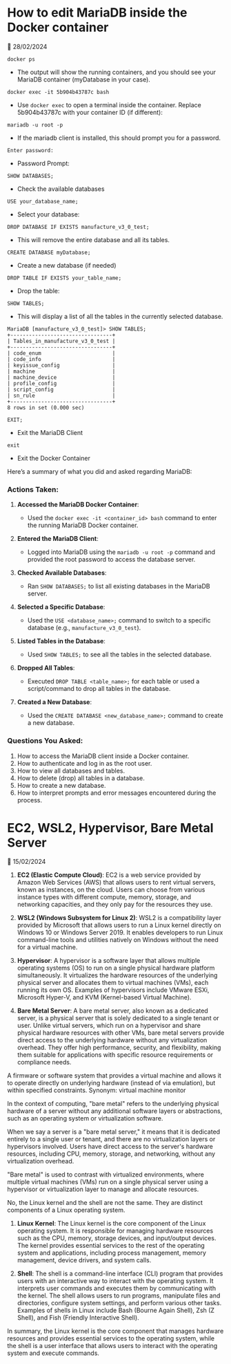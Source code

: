 # How to edit MariaDB inside the Docker container

📅 28/02/2024

`docker ps`
- The output will show the running containers, and you should see your MariaDB container (myDatabase in your case).

`docker exec -it 5b904b43787c bash`
- Use `docker exec` to open a terminal inside the container. Replace 5b904b43787c with your container ID (if different):

`mariadb -u root -p`
- If the mariadb client is installed, this should prompt you for a password.

`Enter password:`
- Password Prompt:

`SHOW DATABASES;`
- Check the available databases

`USE your_database_name;`
- Select your database:

`DROP DATABASE IF EXISTS manufacture_v3_0_test;`
- This will remove the entire database and all its tables.

`CREATE DATABASE myDatabase;`
- Create a new database (if needed)

`DROP TABLE IF EXISTS your_table_name;`
- Drop the table:

`SHOW TABLES;`
- This will display a list of all the tables in the currently selected database.

```
MariaDB [manufacture_v3_0_test]> SHOW TABLES;
+---------------------------------+
| Tables_in_manufacture_v3_0_test |
+---------------------------------+
| code_enum                       |
| code_info                       |
| keyissue_config                 |
| machine                         |
| machine_device                  |
| profile_config                  |
| script_config                   |
| sn_rule                         |
+---------------------------------+
8 rows in set (0.000 sec)
```
`EXIT;`
- Exit the MariaDB Client

`exit`
- Exit the Docker Container



Here’s a summary of what you did and asked regarding MariaDB:

### Actions Taken:
1. **Accessed the MariaDB Docker Container**:
   - Used the `docker exec -it <container_id> bash` command to enter the running MariaDB Docker container.

2. **Entered the MariaDB Client**:
   - Logged into MariaDB using the `mariadb -u root -p` command and provided the root password to access the database server.

3. **Checked Available Databases**:
   - Ran `SHOW DATABASES;` to list all existing databases in the MariaDB server.

4. **Selected a Specific Database**:
   - Used the `USE <database_name>;` command to switch to a specific database (e.g., `manufacture_v3_0_test`).

5. **Listed Tables in the Database**:
   - Used `SHOW TABLES;` to see all the tables in the selected database.

6. **Dropped All Tables**:
   - Executed `DROP TABLE <table_name>;` for each table or used a script/command to drop all tables in the database.

7. **Created a New Database**:
   - Used the `CREATE DATABASE <new_database_name>;` command to create a new database.

### Questions You Asked:
1. How to access the MariaDB client inside a Docker container.
2. How to authenticate and log in as the root user.
3. How to view all databases and tables.
4. How to delete (drop) all tables in a database.
5. How to create a new database.
6. How to interpret prompts and error messages encountered during the process.





# EC2, WSL2, Hypervisor, Bare Metal Server

📅 15/02/2024

1. **EC2 (Elastic Compute Cloud)**: EC2 is a web service provided by Amazon Web Services (AWS) that allows users to rent virtual servers, known as instances, on the cloud. Users can choose from various instance types with different compute, memory, storage, and networking capacities, and they only pay for the resources they use.

2. **WSL2 (Windows Subsystem for Linux 2)**: WSL2 is a compatibility layer provided by Microsoft that allows users to run a Linux kernel directly on Windows 10 or Windows Server 2019. It enables developers to run Linux command-line tools and utilities natively on Windows without the need for a virtual machine.

3. **Hypervisor**: A hypervisor is a software layer that allows multiple operating systems (OS) to run on a single physical hardware platform simultaneously. It virtualizes the hardware resources of the underlying physical server and allocates them to virtual machines (VMs), each running its own OS. Examples of hypervisors include VMware ESXi, Microsoft Hyper-V, and KVM (Kernel-based Virtual Machine).

4. **Bare Metal Server**: A bare metal server, also known as a dedicated server, is a physical server that is solely dedicated to a single tenant or user. Unlike virtual servers, which run on a hypervisor and share physical hardware resources with other VMs, bare metal servers provide direct access to the underlying hardware without any virtualization overhead. They offer high performance, security, and flexibility, making them suitable for applications with specific resource requirements or compliance needs.

A firmware or software system that provides a virtual machine and allows it to operate directly on underlying hardware (instead of via emulation), but within specified constraints. 
Synonym: virtual machine monitor

In the context of computing, "bare metal" refers to the underlying physical hardware of a server without any additional software layers or abstractions, such as an operating system or virtualization software. 

When we say a server is a "bare metal server," it means that it is dedicated entirely to a single user or tenant, and there are no virtualization layers or hypervisors involved. Users have direct access to the server's hardware resources, including CPU, memory, storage, and networking, without any virtualization overhead.

"Bare metal" is used to contrast with virtualized environments, where multiple virtual machines (VMs) run on a single physical server using a hypervisor or virtualization layer to manage and allocate resources.

No, the Linux kernel and the shell are not the same. They are distinct components of a Linux operating system.

1. **Linux Kernel**: The Linux kernel is the core component of the Linux operating system. It is responsible for managing hardware resources such as the CPU, memory, storage devices, and input/output devices. The kernel provides essential services to the rest of the operating system and applications, including process management, memory management, device drivers, and system calls.

2. **Shell**: The shell is a command-line interface (CLI) program that provides users with an interactive way to interact with the operating system. It interprets user commands and executes them by communicating with the kernel. The shell allows users to run programs, manipulate files and directories, configure system settings, and perform various other tasks. Examples of shells in Linux include Bash (Bourne Again Shell), Zsh (Z Shell), and Fish (Friendly Interactive Shell).

In summary, the Linux kernel is the core component that manages hardware resources and provides essential services to the operating system, while the shell is a user interface that allows users to interact with the operating system and execute commands.


